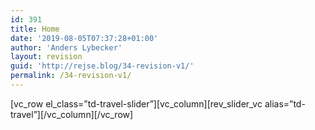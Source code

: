 ```yaml
---
id: 391
title: Home
date: '2019-08-05T07:37:28+01:00'
author: 'Anders Lybecker'
layout: revision
guid: 'http://rejse.blog/34-revision-v1/'
permalink: /34-revision-v1/
---
```


\[vc\_row el\_class=”td-travel-slider”\]\[vc\_column\]\[rev\_slider\_vc alias=”td-travel”\]\[/vc\_column\]\[/vc\_row\]